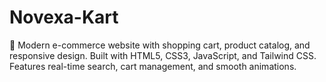 # Novexa-Kart
🛒 Modern e-commerce website with shopping cart, product catalog, and responsive design. Built with HTML5, CSS3, JavaScript, and Tailwind CSS. Features real-time search, cart management, and smooth animations.
